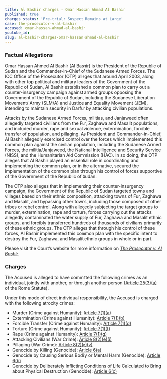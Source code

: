 ```yaml
---
title: Al Bashir charges - Omar Hassan Ahmad Al Bashir
published: true
charges_status: 'Pre-trial: Suspect Remains at Large'
case: the-prosecutor-v-al-bashir
accused: omar-hassan-ahmad-al-bashir
youtube_id:
slug: al-bashir-charges-omar-hassan-ahmad-al-bashir
---
```



### Factual Allegations

Omar Hassan Ahmed Al Bashir (Al Bashir) is the President of the Republic of Sudan and the Commander-in-Chief of the Sudanese Armed Forces. The ICC Office of the Prosecutor (OTP) alleges that around April 2003, along with other top political and military leaders of the Government of the Republic of Sudan, Al Bashir established a common plan to carry out a counter-insurgency campaign against armed groups opposing the Government of the Republic of Sudan, including the Sudanese Liberation Movement/ Army (SLM/A) and Justice and Equality Movement (JEM), intending to maintain security in Darfur by attacking civilian populations.

Attacks by the Sudanese Armed Forces, militias, and Janjaweed often allegedly targeted civilians from the Fur, Zaghawa and Masalit populations, and included murder, rape and sexual violence, extermination, forcible transfer of population, and pillaging. As President and Commander-in-Chief, Al Bashir allegedly exercised control over the forces which implemented this common plan against the civilian population, including the Sudanese Armed Forces, the militia/Janjaweed, the National Intelligence and Security Service (NISS), and the Humanitarian Aid Commission (HAC). In so doing, the OTP alleges that Al Bashir played an essential role in coordinating and implementing the common plan, or in the alternative, secured the implementation of the common plan through his control of forces supportive of the Government of the Republic of Sudan.

The OTP also alleges that in implementing their counter-insurgency campaign, the Government of the Republic of Sudan targeted towns and villages based on their ethnic composition, attacking towns of Fur, Zaghawa and Masalit, and bypassing other towns, including those composed of other tribes or rebel control. Along with allegedly subjecting the target groups to murder, extermination, rape and torture, forces carrying out the attacks allegedly contaminated the water supply of Fur, Zaghawa and Masalit ethnic groups, and forcibly transferred hundreds of thousands of civilians primarily of these ethnic groups. The OTP alleges that through his control of these forces, Al Bashir implemented this common plan with the specific intent to destroy the Fur, Zaghawa, and Masalit ethnic groups in whole or in part.

Please visit the Court’s website for more information on *[The Prosecutor v. Al Bashir](https://www.icc-cpi.int/darfur/albashir)*.

### Charges

The Accused is alleged to have committed the following crimes as an individual, jointly with another, or through another person ([Article 25(3)(a)](https://www.casematrixnetwork.org/case-m/klamberg-commentary/rome-statute/#c1198) of the Rome Statute).

Under this mode of direct individual responsibility, the Accused is charged with the following atrocity crimes:

* Murder (Crime against Humanity):&nbsp;[Article 7(1)(a)](http://www.casematrixnetwork.org/cmn-knowledge-hub/klamberg-commentary/elements-of-crime/#c2286)
* Extermination (Crime against Humanity):&nbsp;[Article 7(1)(b)](http://www.casematrixnetwork.org/cmn-knowledge-hub/klamberg-commentary/elements-of-crime/#c2287)
* Forcible Transfer (Crime against Humanity):&nbsp;[Article 7(1)(d)](http://www.casematrixnetwork.org/cmn-knowledge-hub/klamberg-commentary/elements-of-crime/#c2289)
* Torture (Crime against Humanity):&nbsp;[Article 7(1)(f)](http://www.casematrixnetwork.org/cmn-knowledge-hub/klamberg-commentary/elements-of-crime/#c2291)
* Rape (Crime against Humanity):&nbsp;[Article 7(1)(g)](http://www.casematrixnetwork.org/cmn-knowledge-hub/klamberg-commentary/elements-of-crime/#c2292)
* Attacking Civilians (War Crime):&nbsp;[Article 8(2)(e)(i)](http://www.casematrixnetwork.org/cmn-knowledge-hub/klamberg-commentary/elements-of-crime/#c2367)
* Pillaging (War Crime):&nbsp;[Article 8(2)(e)(v)](http://www.casematrixnetwork.org/cmn-knowledge-hub/klamberg-commentary/elements-of-crime/#c2371)
* Genocide by Killing (Genocide):&nbsp;[Article 6(a)](http://www.casematrixnetwork.org/cmn-knowledge-hub/klamberg-commentary/elements-of-crime/#c2280)
* Genocide by Causing Serious Bodily or Mental Harm (Genocide): [Article 6(b)](http://www.casematrixnetwork.org/cmn-knowledge-hub/klamberg-commentary/elements-of-crime/#c2281)
* Genocide by Deliberately Inflicting Conditions of Life Calculated to Bring about Physical Destruction (Genocide): [Article 6(c)](http://www.casematrixnetwork.org/cmn-knowledge-hub/klamberg-commentary/elements-of-crime/#c2282)